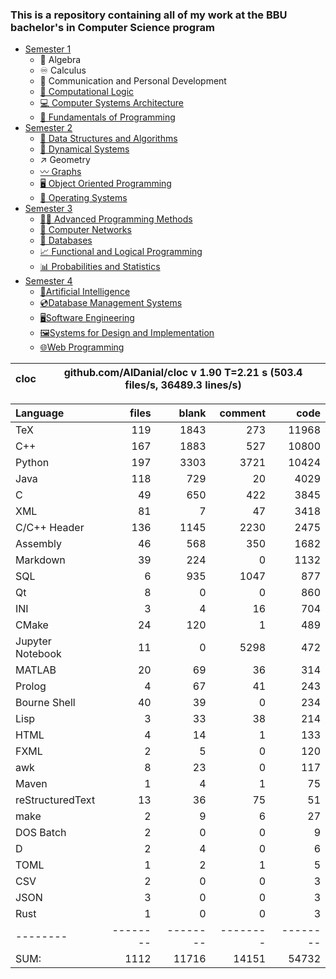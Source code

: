### This is a repository containing all of my work at the BBU bachelor's in Computer Science program

* [Semester 1](Semester1/)
    * 🔢 Algebra
    * ♾️ Calculus
    * 💬 Communication and Personal Development
    * [🔣 Computational Logic](Semester1/Computational%20Logic/)
    * [💻 Computer Systems Architecture](Semester1/Computer%20Systems%20Architecture/)
    * [🐍 Fundamentals of Programming](Semester1/Fundamentals%20of%20Programming/)
* [Semester 2](Semester2/)
    * [🌴 Data Structures and Algorithms](Semester2/Data%20Structures%20and%20Algorithms/)
    * [🔄 Dynamical Systems](Semester2/Dynamical%20Systems/)
    * ↗ Geometry
    * [〰️ Graphs](Semester2/Graphs/)
    * [🖥️ Object Oriented Programming](Semester2/Object%20Oriented%20Programming/)
    * [🐧 Operating Systems](Semester2/Operating%20Systems/)
* [Semester 3](Semester3/)
    * [👨‍💻️ Advanced Programming Methods](Semester3/Advanced%20Programming%20Methods/)
    * [📶 Computer Networks](Semester3/Computer%20Networks/)
    * [💾 Databases](Semester3/Databases/)
    * [📈 Functional and Logical Programming](Semester3/Functional%20and%20Logical%20Programming/)
    * [📊 Probabilities and Statistics](Semester3/Probabilities%20and%20Statistics/)
* [Semester 4](Semester4/)
    * [🤖Artificial Intelligence](Semester4/Artificial%20Intelligence/)
    * [💿Database Management Systems](Semester4/Database%20Management%20Systems/)
    * [🖥️Software Engineering](Semester4/Software%20Engineering/)
    * [🖼️Systems for Design and Implementation](Semester4/Systems%20for%20Design%20and%20Implementation/)
    * [🌐Web Programming](Semester4/Web%20Programming/)


cloc|github.com/AlDanial/cloc v 1.90  T=2.21 s (503.4 files/s, 36489.3 lines/s)
--- | ---

Language|files|blank|comment|code
:-------|-------:|-------:|-------:|-------:
TeX|119|1843|273|11968
C++|167|1883|527|10800
Python|197|3303|3721|10424
Java|118|729|20|4029
C|49|650|422|3845
XML|81|7|47|3418
C/C++ Header|136|1145|2230|2475
Assembly|46|568|350|1682
Markdown|39|224|0|1132
SQL|6|935|1047|877
Qt|8|0|0|860
INI|3|4|16|704
CMake|24|120|1|489
Jupyter Notebook|11|0|5298|472
MATLAB|20|69|36|314
Prolog|4|67|41|243
Bourne Shell|40|39|0|234
Lisp|3|33|38|214
HTML|4|14|1|133
FXML|2|5|0|120
awk|8|23|0|117
Maven|1|4|1|75
reStructuredText|13|36|75|51
make|2|9|6|27
DOS Batch|2|0|0|9
D|2|4|0|6
TOML|1|2|1|5
CSV|2|0|0|3
JSON|3|0|0|3
Rust|1|0|0|3
--------|--------|--------|--------|--------
SUM:|1112|11716|14151|54732

